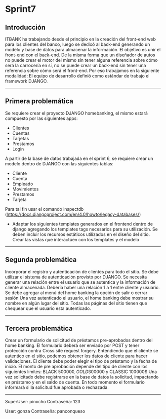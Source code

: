 # Sprint7

## Introducción

ITBANK ha trabajando desde el principio en la creación del front-end web para los clientes del banco, luego se dedicó al back-end generando un modelo y base de datos para almacenar la información. El objetivo es unir el front-end con el back-end. De la misma forma que un diseñador de autos no puede crear el motor del mismo sin tener alguna referencia sobre cómo será la carrocería en sí, no se puede crear un back-end sin tener una referencia sobre cómo será el front-end. Por eso trabajamos en la siguiente modalidad: El equipo de desarrollo definió como estándar de trabajo el framework DJANGO.

---

## Primera problemática

Se requiere crear el proyecto DJANGO homebanking, el mismo estará compuesto por las siguientes apps:

- Clientes
- Cuentas
- Tarjetas
- Prestamos
- Login

A partir de la base de datos trabajada en el sprint 6, se requiere crear un modelo dentro de DJANGO con las siguientes tablas:

- Cliente
- Cuenta
- Empleado
- Movimientos
- Prestamos
- Tarjeta

Para tal fin usar el comando inspectdb (https://docs.djangoproject.com/en/4.0/howto/legacy-databases/)

- Adaptar los siguientes templates generados en el frontend dentro de django agregando los templates tags necesarios para su utilización. Se deben incluir los recursos estáticos utilizados en el diseño del sitio.
  Crear las vistas que interactúen con los templates y el modelo

---

## Segunda problemática

Incorporar el registro y autenticación de clientes para todo el sitio. Se debe utilizar el sistema de autenticación provisto por DJANGO.
Se necesita generar una relación entre el usuario que se autentica y la información de cliente almacenada. Debería haber una relación 1 a 1 entre cliente y usuario.
Se debe agregar al menú del home banking la opción de salir o cerrar sesión
Una vez autenticado el usuario, el home banking debe mostrar su nombre en algún lugar del sitio.
Todas las páginas del sitio tienen que chequear que el usuario esta autenticado.

---

## Tercera problemática

Crear un formulario de solicitud de préstamos pre-aprobados dentro del home banking. El formulario deberá ser enviado por POST y tener protección contra Cross site request forgery.
Entendiendo que el cliente se autentico en el sitio, podemos obtener los datos de cliente para hacer validaciones.
El cliente debe poder elegir el tipo de préstamo y la fecha de inicio. El monto de pre aprobación depende del tipo de cliente con los siguientes límites: BLACK 500000$, GOLD 300000$ y CLASSIC 100000$
Una vez solicitado debe registrarse en la base de datos la solicitud, impactando en préstamo y en el saldo de cuenta.
En todo momento el formulario informará si la solicitud fue aprobada o rechazada.

---

SuperUser: pinocho
Contraseña: 123

User: gonza
Contraseña: panconqueso
